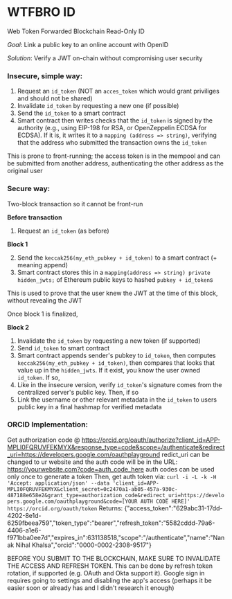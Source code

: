 # WTFBRO ID
Web Token Forwarded Blockchain Read-Only ID

*Goal*:
Link a public key to an online account with OpenID

*Solution*: 
Verify a JWT on-chain without compromising user security

### Insecure, simple way:

1. Request an `id_token` (NOT an `acces_token` which would grant priviliges and should not be shared)
2. Invalidate `id_token` by requesting a new one (if possible)
3. Send the `id_token` to a smart contract
4. Smart contract then writes checks that the `id_token` is signed by the authority (e.g., using EIP-198 for RSA, or OpenZeppelin ECDSA for ECDSA). If it is, it writes it to a `mapping (address => string)`, verifying  that the address who submitted the transaction owns the `id_token`

This is prone to front-running; the access token is in the mempool and can be submitted from another address, authenticating the other address as the original user

### Secure way:
Two-block transaction so it cannot be front-run

**Before transaction**

1. Request an `id_token` (as before)


**Block 1**

2. Send the `keccak256(my_eth_pubkey + id_token)` to a smart contract (+ meaning append)
3. Smart contract stores this in a `mapping(address => string) private hidden_jwts;` of Ethereum public keys to hashed `pubkey + id_token`s

This is used to prove that the user knew the JWT at the time of this block, without revealing the JWT


Once block 1 is finalized,

**Block 2**

1. Invalidate the `id_token` by requesting a new token (if supported)
2. Send `id_token` to smart contract
3. Smart contract appends sender's pubkey to `id_token`, then computes `keccak256(my_eth_pubkey + id_token)`, then compares that looks that value up in the `hidden_jwts`. If it exist, you know the user owned `id_token`. If so,
4. Like in the insecure version, verify `id_token`'s signature comes from the centralized server's public key. Then, if so
5. Link the username or other relevant metadata in the `id_token` to users public key in a final hashmap for verified metadata






### ORCID Implementation:
Get authorization code @ 
https://orcid.org/oauth/authorize?client_id=APP-MPLI0FQRUVFEKMYX&response_type=code&scope=/authenticate&redirect_uri=https://developers.google.com/oauthplayground
redict_uri can be changed to ur website and the auth code will be in the URL: https://yourwebsite.com?code=auth_code_here
auth codes can be used only once to generate a token
Then,
get auth token via:
```curl -i -L -k -H 'Accept: application/json' --data 'client_id=APP-MPLI0FQRUVFEKMYX&client_secret=0c2470a1-ab05-457a-930c-487188e658e2&grant_type=authorization_code&redirect_uri=https://developers.google.com/oauthplayground&code=[YOUR AUTH CODE HERE]' https://orcid.org/oauth/token```
Returns:
{"access_token":"629abc31-17dd-4202-8e1d-6259fbeea759","token_type":"bearer","refresh_token":"5582cddd-79a6-4406-a1e6-f971bba0ee7d","expires_in":631138518,"scope":"/authenticate","name":"Nanak Nihal Khalsa","orcid":"0000-0002-2308-9517"}

BEFORE YOU SUBMIT TO THE BLOCKCHAIN, MAKE SURE TO INVALIDATE THE ACCESS AND REFRESH TOKEN. This can be done by refresh token rotation, if supported (e.g. OAuth and Okta support it). Google sign in requires going to settings and disabling the app's access (perhaps it be easier soon or already has and I didn't research it enough) 
